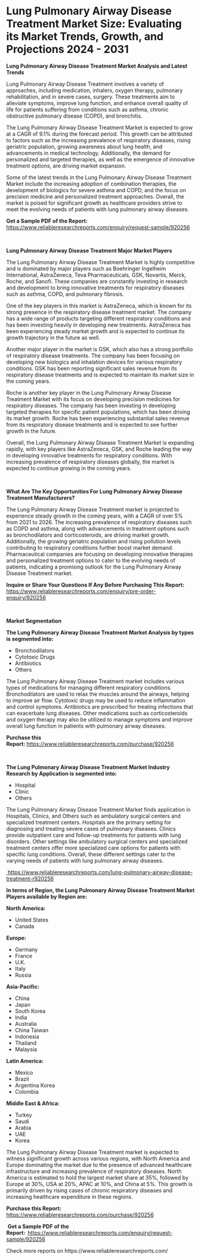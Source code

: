 <p><h1>Lung Pulmonary Airway Disease Treatment Market Size: Evaluating its Market Trends, Growth, and Projections 2024 - 2031</h1></p><p><strong>Lung Pulmonary Airway Disease Treatment Market Analysis and Latest Trends</strong></p>
<p><p>Lung Pulmonary Airway Disease Treatment involves a variety of approaches, including medication, inhalers, oxygen therapy, pulmonary rehabilitation, and in severe cases, surgery. These treatments aim to alleviate symptoms, improve lung function, and enhance overall quality of life for patients suffering from conditions such as asthma, chronic obstructive pulmonary disease (COPD), and bronchitis.</p><p>The Lung Pulmonary Airway Disease Treatment Market is expected to grow at a CAGR of 9.1% during the forecast period. This growth can be attributed to factors such as the increasing prevalence of respiratory diseases, rising geriatric population, growing awareness about lung health, and advancements in medical technology. Additionally, the demand for personalized and targeted therapies, as well as the emergence of innovative treatment options, are driving market expansion.</p><p>Some of the latest trends in the Lung Pulmonary Airway Disease Treatment Market include the increasing adoption of combination therapies, the development of biologics for severe asthma and COPD, and the focus on precision medicine and personalized treatment approaches. Overall, the market is poised for significant growth as healthcare providers strive to meet the evolving needs of patients with lung pulmonary airway diseases.</p></p>
<p><strong>Get a Sample PDF of the Report:&nbsp;</strong> <a href="https://www.reliableresearchreports.com/enquiry/request-sample/920256">https://www.reliableresearchreports.com/enquiry/request-sample/920256</a></p>
<p>&nbsp;</p>
<p><strong>Lung Pulmonary Airway Disease Treatment Major Market Players</strong></p>
<p><p>The Lung Pulmonary Airway Disease Treatment Market is highly competitive and is dominated by major players such as Boehringer Ingelheim International, AstraZeneca, Teva Pharmaceuticals, GSK, Novartis, Merck, Roche, and Sanofi. These companies are constantly investing in research and development to bring innovative treatments for respiratory diseases such as asthma, COPD, and pulmonary fibrosis.</p><p>One of the key players in this market is AstraZeneca, which is known for its strong presence in the respiratory disease treatment market. The company has a wide range of products targeting different respiratory conditions and has been investing heavily in developing new treatments. AstraZeneca has been experiencing steady market growth and is expected to continue its growth trajectory in the future as well.</p><p>Another major player in the market is GSK, which also has a strong portfolio of respiratory disease treatments. The company has been focusing on developing new biologics and inhalation devices for various respiratory conditions. GSK has been reporting significant sales revenue from its respiratory disease treatments and is expected to maintain its market size in the coming years.</p><p>Roche is another key player in the Lung Pulmonary Airway Disease Treatment Market with its focus on developing precision medicines for respiratory diseases. The company has been investing in developing targeted therapies for specific patient populations, which has been driving its market growth. Roche has been experiencing substantial sales revenue from its respiratory disease treatments and is expected to see further growth in the future.</p><p>Overall, the Lung Pulmonary Airway Disease Treatment Market is expanding rapidly, with key players like AstraZeneca, GSK, and Roche leading the way in developing innovative treatments for respiratory conditions. With increasing prevalence of respiratory diseases globally, the market is expected to continue growing in the coming years.</p></p>
<p>&nbsp;</p>
<p><strong>What Are The Key Opportunities For Lung Pulmonary Airway Disease Treatment Manufacturers?</strong></p>
<p><p>The Lung Pulmonary Airway Disease Treatment market is projected to experience steady growth in the coming years, with a CAGR of over 5% from 2021 to 2026. The increasing prevalence of respiratory diseases such as COPD and asthma, along with advancements in treatment options such as bronchodilators and corticosteroids, are driving market growth. Additionally, the growing geriatric population and rising pollution levels contributing to respiratory conditions further boost market demand. Pharmaceutical companies are focusing on developing innovative therapies and personalized treatment options to cater to the evolving needs of patients, indicating a promising outlook for the Lung Pulmonary Airway Disease Treatment market.</p></p>
<p><strong>Inquire or Share Your Questions If Any Before Purchasing This Report:</strong> <a href="https://www.reliableresearchreports.com/enquiry/pre-order-enquiry/920256">https://www.reliableresearchreports.com/enquiry/pre-order-enquiry/920256</a></p>
<p>&nbsp;</p>
<p><strong>Market Segmentation</strong></p>
<p><strong>The Lung Pulmonary Airway Disease Treatment Market Analysis by types is segmented into:</strong></p>
<p><ul><li>Bronchodilators</li><li>Cytotoxic Drugs</li><li>Antibiotics</li><li>Others</li></ul></p>
<p><p>The Lung Pulmonary Airway Disease Treatment market includes various types of medications for managing different respiratory conditions. Bronchodilators are used to relax the muscles around the airways, helping to improve air flow. Cytotoxic drugs may be used to reduce inflammation and control symptoms. Antibiotics are prescribed for treating infections that can exacerbate lung diseases. Other medications such as corticosteroids and oxygen therapy may also be utilized to manage symptoms and improve overall lung function in patients with pulmonary airway diseases.</p></p>
<p><strong>Purchase this Report:&nbsp;</strong><a href="https://www.reliableresearchreports.com/purchase/920256">https://www.reliableresearchreports.com/purchase/920256</a></p>
<p>&nbsp;</p>
<p><strong>The Lung Pulmonary Airway Disease Treatment Market Industry Research by Application is segmented into:</strong></p>
<p><ul><li>Hospital</li><li>Clinic</li><li>Others</li></ul></p>
<p><p>The Lung Pulmonary Airway Disease Treatment Market finds application in Hospitals, Clinics, and Others such as ambulatory surgical centers and specialized treatment centers. Hospitals are the primary setting for diagnosing and treating severe cases of pulmonary diseases. Clinics provide outpatient care and follow-up treatments for patients with lung disorders. Other settings like ambulatory surgical centers and specialized treatment centers offer more specialized care options for patients with specific lung conditions. Overall, these different settings cater to the varying needs of patients with lung pulmonary airway diseases.</p></p>
<p><a href="https://www.reliableresearchreports.com/lung-pulmonary-airway-disease-treatment-r920256">&nbsp;https://www.reliableresearchreports.com/lung-pulmonary-airway-disease-treatment-r920256</a></p>
<p><strong>In terms of Region, the Lung Pulmonary Airway Disease Treatment Market Players available by Region are:</strong></p>
<p>
    <p> <strong> North America: </strong>
        <ul>
            <li>United States</li>
            <li>Canada</li>
        </ul>
        </p> 
    <p> <strong> Europe: </strong>
        <ul>
            <li>Germany</li>
            <li>France</li>
            <li>U.K.</li>
            <li>Italy</li>
            <li>Russia</li>
        </ul>
        </p> 
    <p> <strong> Asia-Pacific: </strong>
        <ul>
            <li>China</li>
            <li>Japan</li>
            <li>South Korea</li>
            <li>India</li>
            <li>Australia</li>
            <li>China Taiwan</li>
            <li>Indonesia</li>
            <li>Thailand</li>
            <li>Malaysia</li>
        </ul>
        </p> 
    <p> <strong> Latin America: </strong>
        <ul>
            <li>Mexico</li>
            <li>Brazil</li>
            <li>Argentina Korea</li>
            <li>Colombia</li>
        </ul>
        </p> 
    <p> <strong> Middle East & Africa: </strong>
        <ul>
            <li>Turkey</li>
            <li>Saudi</li>
            <li>Arabia</li>
            <li>UAE</li>
            <li>Korea</li>
        </ul>
    </p>
    </p>
<p><p>The Lung Pulmonary Airway Disease Treatment market is expected to witness significant growth across various regions, with North America and Europe dominating the market due to the presence of advanced healthcare infrastructure and increasing prevalence of respiratory diseases. North America is estimated to hold the largest market share at 35%, followed by Europe at 30%, USA at 20%, APAC at 10%, and China at 5%. This growth is primarily driven by rising cases of chronic respiratory diseases and increasing healthcare expenditure in these regions.</p></p>
<p><strong>Purchase this Report: </strong><a href="https://www.reliableresearchreports.com/purchase/920256">https://www.reliableresearchreports.com/purchase/920256</a></p>
<p>&nbsp;<strong>Get a Sample PDF of the Report:&nbsp;&nbsp;</strong><a href="https://www.reliableresearchreports.com/enquiry/request-sample/920256">https://www.reliableresearchreports.com/enquiry/request-sample/920256</a></p>
<p><strong></strong></p>
<p>Check more reports on https://www.reliableresearchreports.com/</p>